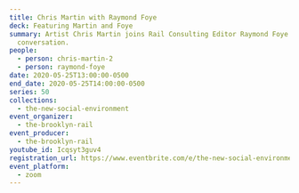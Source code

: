 ```yaml
---
title: Chris Martin with Raymond Foye
deck: Featuring Martin and Foye
summary: Artist Chris Martin joins Rail Consulting Editor Raymond Foye for a
  conversation.
people:
  - person: chris-martin-2
  - person: raymond-foye
date: 2020-05-25T13:00:00-0500
end_date: 2020-05-25T14:00:00-0500
series: 50
collections:
  - the-new-social-environment
event_organizer:
  - the-brooklyn-rail
event_producer:
  - the-brooklyn-rail
youtube_id: Icqsyt3guv4
registration_url: https://www.eventbrite.com/e/the-new-social-environment-50-chris-martin-tickets-105971962994
event_platform:
  - zoom
---
```

